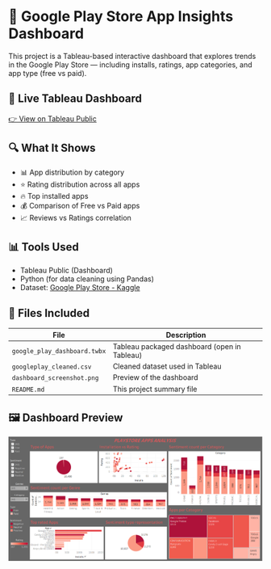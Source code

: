 # 📱 Google Play Store App Insights Dashboard

This project is a Tableau-based interactive dashboard that explores trends in the Google Play Store — including installs, ratings, app categories, and app type (free vs paid).

## 🔗 Live Tableau Dashboard

[👉 View on Tableau Public](https://public.tableau.com/app/profile/barathbala.b/viz/GooglePlayDashboard_17508316470530/Dashboard1?publish=yes)

## 🔍 What It Shows

- 📊 App distribution by category
- ⭐ Rating distribution across all apps
- 🔥 Top installed apps
- 💰 Comparison of Free vs Paid apps
- 📈 Reviews vs Ratings correlation

## 📊 Tools Used

- Tableau Public (Dashboard)
- Python (for data cleaning using Pandas)
- Dataset: [Google Play Store - Kaggle](https://www.kaggle.com/datasets/lava18/google-play-store-apps)

## 📁 Files Included

| File | Description |
|------|-------------|
| `google_play_dashboard.twbx` | Tableau packaged dashboard (open in Tableau) |
| `googleplay_cleaned.csv`     | Cleaned dataset used in Tableau |
| `dashboard_screenshot.png`   | Preview of the dashboard |
| `README.md`                  | This project summary file |

## 🖼️ Dashboard Preview

![Dashboard Screenshot](dashboard_screenshot.png)



